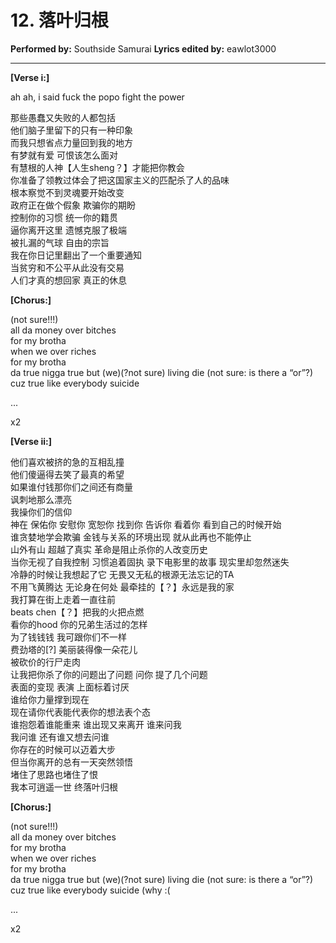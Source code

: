 # 12. 落叶归根
**Performed by:** Southside Samurai
**Lyrics edited by:** eawlot3000

---

**[Verse i:]**

ah ah, i said fuck the popo fight the power

那些愚蠢又失败的人都包括  
他们脑子里留下的只有一种印象  
而我只想省点力量回到我的地方  
有梦就有爱 可恨该怎么面对  
有慧根的人神【人生sheng？】才能把你教会  
你准备了领教过体会了把这国家主义的匹配杀了人的品味  
根本察觉不到灵魂要开始改变  
政府正在做个假象 欺骗你的期盼  
控制你的习惯 统一你的籍贯  
逼你离开这里 遗憾克服了极端  
被扎漏的气球 自由的宗旨  
我在你日记里翻出了一个重要通知  
当贫穷和不公平从此没有交易  
人们才真的想回家 真正的休息

**[Chorus:]**

(not sure!!!)  
all da money over bitches  
for my brotha  
when we over riches  
for my brotha  
da true nigga true but (we)(?not sure) living die (not sure: is there a “or”?)  
cuz true like everybody suicide

...

x2

**[Verse ii:]**

他们喜欢被挤的急的互相乱撞  
他们傻逼得去笑了最真的希望  
如果谁付钱那你们之间还有商量  
讽刺地那么漂亮  
我操你们的信仰  
神在
保佑你 安慰你 宽恕你 找到你 告诉你 看着你 看到自己的时候开始  
谁贪婪地学会欺骗 金钱与关系的环境出现 就从此再也不能停止  
山外有山 超越了真实 革命是阻止杀你的人改变历史  
当你无视了自我控制 习惯追着固执 录下电影里的故事 现实里却忽然迷失  
冷静的时候让我想起了它 无畏又无私的根源无法忘记的TA  
不用飞黄腾达 无论身在何处 最牵挂的【？】永远是我的家  
我打算在街上走着一直往前  
beats chen【？】把我的火把点燃  
看你的hood 你的兄弟生活过的怎样  
为了钱钱钱 我可跟你们不一样  
费劲塔的[?] 美丽装得像一朵花儿  
被砍价的行尸走肉  
让我把你杀了你的问题出了问题 问你 提了几个问题  
表面的变现 表演 上面标着讨厌  
谁给你力量撑到现在  
现在请你代表能代表你的想法表个态  
谁抱怨着谁能重来 谁出现又来离开 谁来问我  
我问谁 还有谁又想去问谁  
你存在的时候可以迈着大步  
但当你离开的总有一天突然领悟  
堵住了思路也堵住了恨  
我本可逍遥一世 终落叶归根

**[Chorus:]**

(not sure!!!)  
all da money over bitches  
for my brotha  
when we over riches  
for my brotha  
da true nigga true but (we)(?not sure) living die (not sure: is there a “or”?)  
cuz true like everybody suicide (why :(

...

x2
